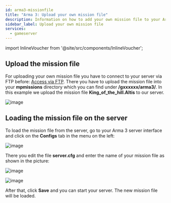 ```yaml
---
id: arma3-missionfile
title: "Arma 3: Upload your own mission file"
description: Information on how to add your own mission file to your Arma 3 server from ZAP-Hosting - ZAP-Hosting.com documentation
sidebar_label: Upload your own mission file
services:
  - gameserver
---
```


import InlineVoucher from '@site/src/components/InlineVoucher';

## Upload the mission file

For uploading your own mission file you have to connect to your server via FTP before: [Access via FTP](gameserver-ftpaccess.md).
There you have to upload the mission file into your **mpmissions** directory which you can find under **/gxxxxxx/arma3/**.
In this example we upload the mission file **King_of_the_hill.Altis** to our server.

![image](https://screensaver01.zap-hosting.com/index.php/s/jkfK9X48qj2e7Pn/preview)

<InlineVoucher />

## Loading the mission file on the server

To load the mission file from the server, go to your Arma 3 server interface and click on the **Configs** tab in the menu on the left:

![image](https://screensaver01.zap-hosting.com/index.php/s/PD98ATq8xHdjy8Q/preview)

There you edit the file **server.cfg** and enter the name of your mission file as shown in the picture: 

![image](https://screensaver01.zap-hosting.com/index.php/s/aG7QESxyTNpATsG/preview)

![image](https://screensaver01.zap-hosting.com/index.php/s/6TZ7mc578pcHpbF/preview)

After that, click **Save** and you can start your server. The new mission file will be loaded.
